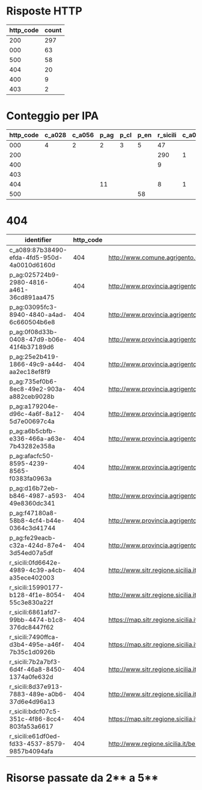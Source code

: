 # Risposte HTTP

| http_code | count |
| --- | --- |
| 200 | 297 |
| 000 | 63 |
| 500 | 58 |
| 404 | 20 |
| 400 | 9 |
| 403 | 2 |

# Conteggio per IPA 

| http_code | c_a028 | c_a056 | p_ag | p_cl | p_en | r_sicili | c_a089 | p_tp |
| --- | --- | --- | --- | --- | --- | --- | --- | --- |
| 000 | 4 | 2 | 2 | 3 | 5 | 47 |  |  |
| 200 |  |  |  |  |  | 290 | 1 | 6 |
| 400 |  |  |  |  |  | 9 |  |  |
| 403 |  |  |  |  |  |  |  | 2 |
| 404 |  |  | 11 |  |  | 8 | 1 |  |
| 500 |  |  |  |  | 58 |  |  |  |

# 404

| identifier | http_code | references |
| --- | --- | --- |
| c_a089:87b38490-efda-4fd5-950d-4a0010d6160d | 404 | http://www.comune.agrigento.sitr.it/ArcGIS/services/Agrigento/Catasto/MapServer/WMSServer? |
| p_ag:025724b9-2980-4816-a461-36cd891aa475 | 404 | http://www.provincia.agrigento.sitr.it/ArcGIS/services/ComuniSicilia/MapServer/WMSServer |
| p_ag:03095fc3-8940-4840-a4ad-6c660504b6e8 | 404 | http://www.provincia.agrigento.sitr.it/ArcGIS/services/IGM50K/MapServer/WMSServer |
| p_ag:0f08d33b-0408-47d9-b06e-41f4b37189d6 | 404 | http://www.provincia.agrigento.sitr.it/ArcGIS/services/Viabilita/MapServer/WMSServer |
| p_ag:25e2b419-1866-49c9-a44d-aa2ec18ef8f9 | 404 | http://www.provincia.agrigento.sitr.it/ArcGIS/services/SIC_ZPS/MapServer/WMSServer |
| p_ag:735ef0b6-8ec8-49e2-903a-a882ceb9028b | 404 | http://www.provincia.agrigento.sitr.it/ArcGIS/services/RD3267idrogeol/MapServer/WMSServer |
| p_ag:a179204e-d96c-4a6f-8a12-5d7e00697c4a | 404 | http://www.provincia.agrigento.sitr.it/ArcGIS/services/toponimi/MapServer/WMSServer |
| p_ag:a6b5cbfb-e336-466a-a63e-7b43282e358a | 404 | http://www.provincia.agrigento.sitr.it/ArcGIS/services/ImpBirdAreas/MapServer/WMSServer |
| p_ag:afacfc50-8595-4239-8565-f0383fa0963a | 404 | http://www.provincia.agrigento.sitr.it/ArcGIS/services/Ortofoto1994_BN/MapServer/WMSServer |
| p_ag:d16b72eb-b846-4987-a593-49e8360dc341 | 404 | http://www.provincia.agrigento.sitr.it/ArcGIS/services/CTR5Kcasmez/MapServer/WMSServer |
| p_ag:f47180a8-58b8-4cf4-b44e-0364c3d41744 | 404 | http://www.provincia.agrigento.sitr.it/ArcGIS/services/CTR_ediz94/MapServer/WMSServer |
| p_ag:fe29eacb-c32a-424d-87e4-3d54ed07a5df | 404 | http://www.provincia.agrigento.sitr.it/ArcGIS/services/CTR_ediz81/MapServer/WMSServer |
| r_sicili:0fd6642e-4989-4c39-a4cb-a35ece402003 | 404 | http://www.sitr.regione.sicilia.it/component/option,com_docman/task,doc_details/gid,24/Itemid,105/ |
| r_sicili:15990177-b128-4f1e-8054-55c3e830a22f | 404 | http://www.sitr.regione.sicilia.it/component/option,com_docman/task,doc_details/gid,24/Itemid,105/ |
| r_sicili:6861afd7-99bb-4474-b1c8-376dc8447f62 | 404 | https://map.sitr.regione.sicilia.it/gis/services/ATA_2012_2013/Ortofoto_ATA_2012_2013_Messina_14cm/MapServer/WMSServer |
| r_sicili:7490ffca-d3b4-495e-a46f-7b35c1d0926b | 404 | https://map.sitr.regione.sicilia.it/gis/services/modelli_digitali/mdt_40m_it2000/ImageServer/WCSServer?&service=WCS |
| r_sicili:7b2a7bf3-6d4f-46a8-8450-1374a0fe632d | 404 | http://www.sitr.regione.sicilia.it/component/option,com_docman/task,doc_details/gid,24/Itemid,105/ |
| r_sicili:8d37e913-7883-489e-a0b6-37d6e4d96a13 | 404 | http://www.sitr.regione.sicilia.it/component/option,com_docman/task,doc_details/gid,24/Itemid,105/ |
| r_sicili:bdcf07c5-351c-4f86-8cc4-803fa53a6617 | 404 | https://map.sitr.regione.sicilia.it/gis/services/piani_paesaggisticii/rg_componenti_paesaggio/MapServer/WMSServer |
| r_sicili:e61df0ed-fd33-4537-8579-9857b4094afa | 404 | http://www.regione.sicilia.it/beniculturali/dirbenicult/bca/ptpr/pianopaesistico.html |

# Risorse passate da 2** a 5**

